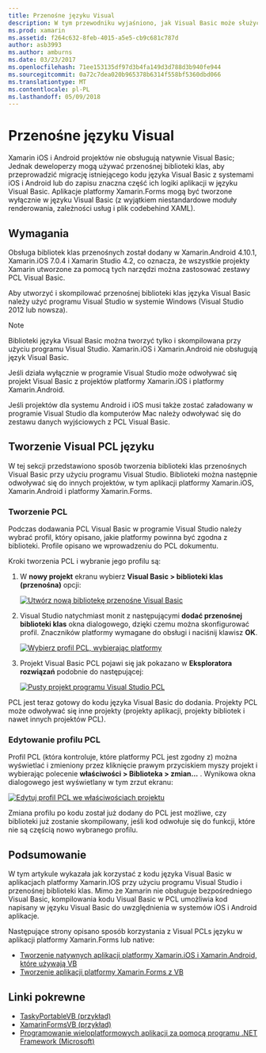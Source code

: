 ```yaml
---
title: Przenośne języku Visual
description: W tym przewodniku wyjaśniono, jak Visual Basic może służyć do zapisu projektów przenośnej biblioteki klasy (PCL), które mogą być używane w rozwiązaniach przeznaczonych dla platformy Xamarin.iOS i platformy Xamarin.Android.
ms.prod: xamarin
ms.assetid: f264c632-8feb-4015-a5e5-cb9c681c787d
author: asb3993
ms.author: amburns
ms.date: 03/23/2017
ms.openlocfilehash: 71ee153135df97d3b4fa149d3d788d3b940fe944
ms.sourcegitcommit: 0a72c7dea020b965378b6314f558bf5360dbd066
ms.translationtype: MT
ms.contentlocale: pl-PL
ms.lasthandoff: 05/09/2018
---
```

# <a name="portable-visual-basicnet"></a>Przenośne języku Visual

Xamarin iOS i Android projektów nie obsługują natywnie Visual Basic; Jednak deweloperzy mogą używać przenośnej biblioteki klas, aby przeprowadzić migrację istniejącego kodu języka Visual Basic z systemami iOS i Android lub do zapisu znaczna część ich logiki aplikacji w języku Visual Basic. Aplikacje platformy Xamarin.Forms mogą być tworzone wyłącznie w języku Visual Basic (z wyjątkiem niestandardowe moduły renderowania, zależności usług i plik codebehind XAML).

## <a name="requirements"></a>Wymagania

Obsługa bibliotek klas przenośnych został dodany w Xamarin.Android 4.10.1, Xamarin.iOS 7.0.4 i Xamarin Studio 4.2, co oznacza, że wszystkie projekty Xamarin utworzone za pomocą tych narzędzi można zastosować zestawy PCL Visual Basic.

Aby utworzyć i skompilować przenośnej biblioteki klas języka Visual Basic należy użyć programu Visual Studio w systemie Windows (Visual Studio 2012 lub nowsza).

> [!NOTE]
> Biblioteki języka Visual Basic można tworzyć tylko i skompilowana przy użyciu programu Visual Studio. Xamarin.iOS i Xamarin.Android nie obsługują język Visual Basic.
>
> Jeśli działa wyłącznie w programie Visual Studio może odwoływać się projekt Visual Basic z projektów platformy Xamarin.iOS i platformy Xamarin.Android.
>
> Jeśli projektów dla systemu Android i iOS musi także zostać załadowany w programie Visual Studio dla komputerów Mac należy odwoływać się do zestawu danych wyjściowych z PCL Visual Basic.


## <a name="creating-a-visual-basicnet-pcl"></a>Tworzenie Visual PCL języku

W tej sekcji przedstawiono sposób tworzenia biblioteki klas przenośnych Visual Basic przy użyciu programu Visual Studio.
Biblioteki można następnie odwoływać się do innych projektów, w tym aplikacji platformy Xamarin.iOS, Xamarin.Android i platformy Xamarin.Forms.

### <a name="creating-a-pcl"></a>Tworzenie PCL

Podczas dodawania PCL Visual Basic w programie Visual Studio należy wybrać profil, który opisano, jakie platformy powinna być zgodna z biblioteki. Profile opisano we wprowadzeniu do PCL dokumentu.

Kroki tworzenia PCL i wybranie jego profilu są:

1.  W **nowy projekt** ekranu wybierz **Visual Basic > biblioteki klas (przenośna)** opcji:

    [![](images/image1-sml.png "Utwórz nową bibliotekę przenośne Visual Basic")](images/image1.png#lightbox)

1.  Visual Studio natychmiast monit z następującymi **dodać przenośnej biblioteki klas** okna dialogowego, dzięki czemu można skonfigurować profil. Znaczników platformy wymagane do obsługi i naciśnij klawisz **OK**.

    [![](images/image2-sml.png "Wybierz profil PCL, wybierając platformy")](images/image2.png#lightbox)

1.  Projekt Visual Basic PCL pojawi się jak pokazano w **Eksploratora rozwiązań** podobnie do następującej:

    [![](images/image3-sml.png "Pusty projekt programu Visual Studio PCL")](images/image3.png#lightbox)


PCL jest teraz gotowy do kodu języka Visual Basic do dodania. Projekty PCL może odwoływać się inne projekty (projekty aplikacji, projekty bibliotek i nawet innych projektów PCL).

### <a name="editing-the-pcl-profile"></a>Edytowanie profilu PCL

Profil PCL (która kontroluje, które platformy PCL jest zgodny z) można wyświetlać i zmieniony przez kliknięcie prawym przyciskiem myszy projekt i wybierając polecenie **właściwości > Biblioteka > zmian...** . Wynikowa okna dialogowego jest wyświetlany w tym zrzut ekranu:

 [![](images/image4-sml.png "Edytuj profil PCL we właściwościach projektu")](images/image4.png#lightbox)

Zmiana profilu po kodu został już dodany do PCL jest możliwe, czy biblioteki już zostanie skompilowany, jeśli kod odwołuje się do funkcji, które nie są częścią nowo wybranego profilu.


## <a name="summary"></a>Podsumowanie

W tym artykule wykazała jak korzystać z kodu języka Visual Basic w aplikacjach platformy Xamarin.IOS przy użyciu programu Visual Studio i przenośnej biblioteki klas. Mimo że Xamarin nie obsługuje bezpośredniego Visual Basic, kompilowania kodu Visual Basic w PCL umożliwia kod napisany w języku Visual Basic do uwzględnienia w systemów iOS i Android aplikacje.

Następujące strony opisano sposób korzystania z Visual PCLs języku w aplikacji platformy Xamarin.Forms lub native:

- [Tworzenie natywnych aplikacji platformy Xamarin.iOS i Xamarin.Android, które używają VB](native-apps.md)
- [Tworzenie aplikacji platformy Xamarin.Forms z VB](xamarin-forms.md)


## <a name="related-links"></a>Linki pokrewne

- [TaskyPortableVB (przykład)](https://github.com/xamarin/mobile-samples/tree/master/VisualBasic/TaskyPortableVB)
- [XamarinFormsVB (przykład)](https://github.com/xamarin/mobile-samples/tree/master/VisualBasic/XamarinFormsVB)
- [Programowanie wieloplatformowych aplikacji za pomocą programu .NET Framework (Microsoft)](http://msdn.microsoft.com/library/gg597391(v=vs.110).aspx)
